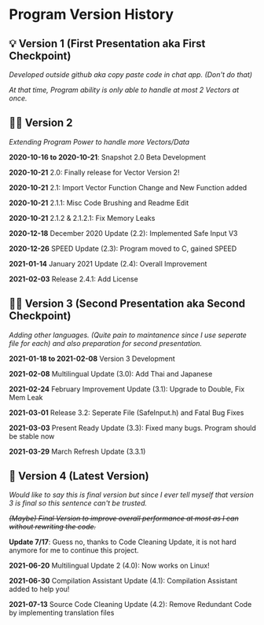 # Program Version History

## 💡 Version 1 (First Presentation aka First Checkpoint)

*Developed outside github aka copy paste code in chat app. (Don't do that)*

*At that time, Program ability is only able to handle at most 2 Vectors at once.*

## 🧑‍💻 Version 2

  *Extending Program Power to handle more Vectors/Data*
  
  **2020-10-16 to 2020-10-21**: Snapshot 2.0 Beta Development
  
  **2020-10-21** 2.0: Finally release for Vector Version 2!
  
  **2020-10-21** 2.1: Import Vector Function Change and New Function added
  
  **2020-10-21** 2.1.1: Misc Code Brushing and Readme Edit
  
  **2020-10-21** 2.1.2 & 2.1.2.1: Fix Memory Leaks
  
  **2020-12-18** December 2020 Update (2.2): Implemented Safe Input V3
  
  **2020-12-26** SPEED Update (2.3): Program moved to C, gained SPEED
  
  **2021-01-14** January 2021 Update (2.4): Overall Improvement
  
  **2021-02-03** Release 2.4.1: Add License

## 🧑‍💼 Version 3 (Second Presentation aka Second Checkpoint)
  
  *Adding other languages. (Quite pain to maintanence since I use seperate file for each) and also preparation for second presentation.*
  
  **2021-01-18 to 2021-02-08** Version 3 Development
  
  **2021-02-08** Multilingual Update (3.0): Add Thai and Japanese
  
  **2021-02-24** February Improvement Update (3.1): Upgrade to Double, Fix Mem Leak
  
  **2021-03-01** Release 3.2: Seperate File (SafeInput.h) and Fatal Bug Fixes
  
  **2021-03-03** Present Ready Update (3.3): Fixed many bugs. Program should be stable now
  
  **2021-03-29** March Refresh Update (3.3.1)

## 🍙 Version 4 (Latest Version)

  *Would like to say this is final version but since I ever tell myself that version 3 is final so this sentence can't be trusted.*
  
  ~~*(Maybe) Final Version to improve overall performance at most as I can without rewriting the code.*~~
  
  **Update 7/17**: Guess no, thanks to Code Cleaning Update, it is not hard anymore for me to continue this project.
  
  **2021-06-20** Multilingual Update 2 (4.0): Now works on Linux!

  **2021-06-30** Compilation Assistant Update (4.1): Compilation Assistant added to help you!
  
  **2021-07-13** Source Code Cleaning Update (4.2): Remove Redundant Code by implementing translation files
